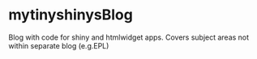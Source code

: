 # mytinyshinysBlog
Blog with code for shiny and htmlwidget apps.  Covers subject areas not within separate blog (e.g.EPL)
